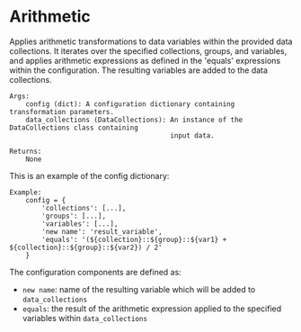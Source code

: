 # Arithmetic

Applies arithmetic transformations to data variables within the provided data collections. 
It iterates over the specified collections, groups, and variables, and applies arithmetic 
expressions as defined in the 'equals' expressions within the configuration. The resulting 
variables are added to the data collections.

    Args:
        config (dict): A configuration dictionary containing transformation parameters.
        data_collections (DataCollections): An instance of the DataCollections class containing
                                            input data.

    Returns:
        None

This is an example of the config dictionary:
    
    Example:
        config = {
            'collections': [...],
            'groups': [...],
            'variables': [...],
            'new name': 'result_variable',
            'equals': '(${collection}::${group}::${var1} + ${collection}::${group}::${var2}) / 2'
        }

The configuration components are defined as:

  - `new name`: name of the resulting variable which will be added to `data_collections`
  - `equals`: the result of the arithmetic expression applied to the specified variables within `data_collections`

